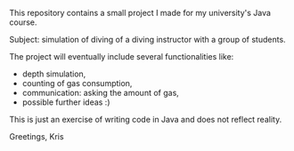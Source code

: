 This repository contains a small project I made for my university's Java course.

Subject: simulation of diving of a diving instructor with a group of students.

The project will eventually include several functionalities like:
- depth simulation,
- counting of gas consumption,
- communication: asking the amount of gas,
- possible further ideas :)

This is just an exercise of writing code in Java and does not reflect reality.

Greetings,
Kris
